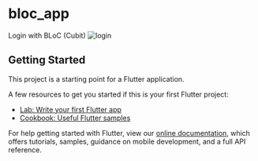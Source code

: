 # bloc_app

Login with BLoC (Cubit)
![login](https://user-images.githubusercontent.com/61385522/134784420-7dafa8da-7ada-4d3a-99aa-d0514b3bb4f2.gif)

## Getting Started

This project is a starting point for a Flutter application.

A few resources to get you started if this is your first Flutter project:

- [Lab: Write your first Flutter app](https://flutter.dev/docs/get-started/codelab)
- [Cookbook: Useful Flutter samples](https://flutter.dev/docs/cookbook)

For help getting started with Flutter, view our
[online documentation](https://flutter.dev/docs), which offers tutorials,
samples, guidance on mobile development, and a full API reference.
